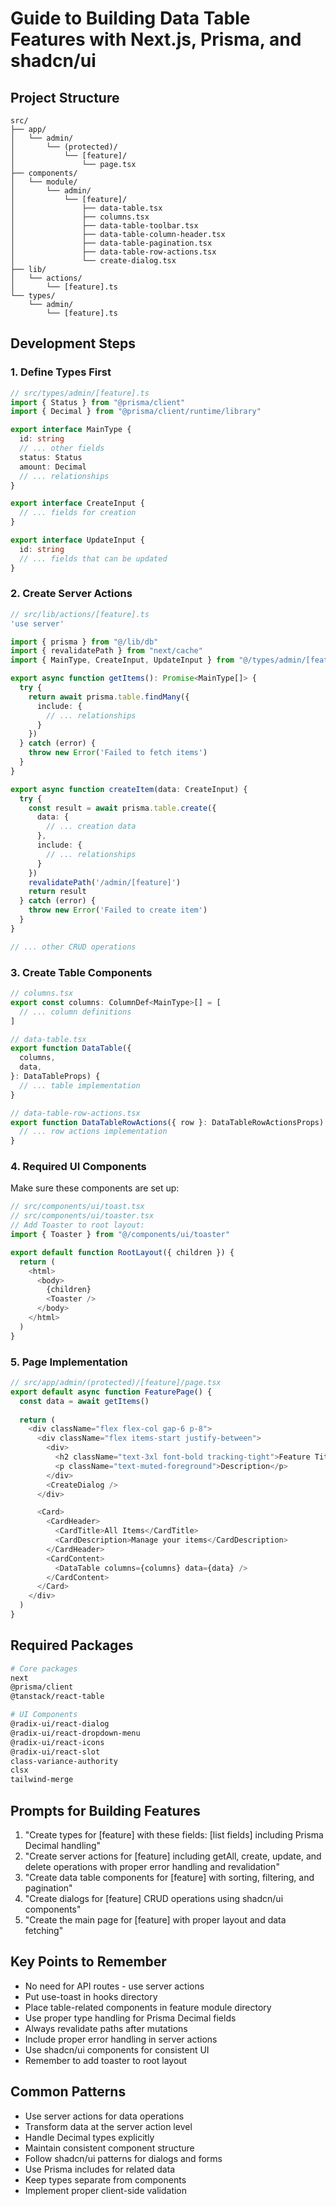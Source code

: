 # Guide to Building Data Table Features with Next.js, Prisma, and shadcn/ui

## Project Structure
```
src/
├── app/
│   └── admin/
│       └── (protected)/
│           └── [feature]/
│               └── page.tsx
├── components/
│   └── module/
│       └── admin/
│           └── [feature]/
│               ├── data-table.tsx
│               ├── columns.tsx
│               ├── data-table-toolbar.tsx
│               ├── data-table-column-header.tsx
│               ├── data-table-pagination.tsx
│               ├── data-table-row-actions.tsx
│               └── create-dialog.tsx
├── lib/
│   └── actions/
│       └── [feature].ts
└── types/
    └── admin/
        └── [feature].ts
```

## Development Steps

### 1. Define Types First
```typescript
// src/types/admin/[feature].ts
import { Status } from "@prisma/client"
import { Decimal } from "@prisma/client/runtime/library"

export interface MainType {
  id: string
  // ... other fields
  status: Status
  amount: Decimal
  // ... relationships
}

export interface CreateInput {
  // ... fields for creation
}

export interface UpdateInput {
  id: string
  // ... fields that can be updated
}
```

### 2. Create Server Actions
```typescript
// src/lib/actions/[feature].ts
'use server'

import { prisma } from "@/lib/db"
import { revalidatePath } from "next/cache"
import { MainType, CreateInput, UpdateInput } from "@/types/admin/[feature]"

export async function getItems(): Promise<MainType[]> {
  try {
    return await prisma.table.findMany({
      include: {
        // ... relationships
      }
    })
  } catch (error) {
    throw new Error('Failed to fetch items')
  }
}

export async function createItem(data: CreateInput) {
  try {
    const result = await prisma.table.create({
      data: {
        // ... creation data
      },
      include: {
        // ... relationships
      }
    })
    revalidatePath('/admin/[feature]')
    return result
  } catch (error) {
    throw new Error('Failed to create item')
  }
}

// ... other CRUD operations
```

### 3. Create Table Components
```typescript
// columns.tsx
export const columns: ColumnDef<MainType>[] = [
  // ... column definitions
]

// data-table.tsx
export function DataTable({
  columns,
  data,
}: DataTableProps) {
  // ... table implementation
}

// data-table-row-actions.tsx
export function DataTableRowActions({ row }: DataTableRowActionsProps) {
  // ... row actions implementation
}
```

### 4. Required UI Components
Make sure these components are set up:

```typescript
// src/components/ui/toast.tsx
// src/components/ui/toaster.tsx
// Add Toaster to root layout:
import { Toaster } from "@/components/ui/toaster"

export default function RootLayout({ children }) {
  return (
    <html>
      <body>
        {children}
        <Toaster />
      </body>
    </html>
  )
}
```

### 5. Page Implementation
```typescript
// src/app/admin/(protected)/[feature]/page.tsx
export default async function FeaturePage() {
  const data = await getItems()
  
  return (
    <div className="flex flex-col gap-6 p-8">
      <div className="flex items-start justify-between">
        <div>
          <h2 className="text-3xl font-bold tracking-tight">Feature Title</h2>
          <p className="text-muted-foreground">Description</p>
        </div>
        <CreateDialog />
      </div>

      <Card>
        <CardHeader>
          <CardTitle>All Items</CardTitle>
          <CardDescription>Manage your items</CardDescription>
        </CardHeader>
        <CardContent>
          <DataTable columns={columns} data={data} />
        </CardContent>
      </Card>
    </div>
  )
}
```

## Required Packages
```bash
# Core packages
next
@prisma/client
@tanstack/react-table

# UI Components
@radix-ui/react-dialog
@radix-ui/react-dropdown-menu
@radix-ui/react-icons
@radix-ui/react-slot
class-variance-authority
clsx
tailwind-merge
```

## Prompts for Building Features

1. "Create types for [feature] with these fields: [list fields] including Prisma Decimal handling"
2. "Create server actions for [feature] including getAll, create, update, and delete operations with proper error handling and revalidation"
3. "Create data table components for [feature] with sorting, filtering, and pagination"
4. "Create dialogs for [feature] CRUD operations using shadcn/ui components"
5. "Create the main page for [feature] with proper layout and data fetching"

## Key Points to Remember
- No need for API routes - use server actions
- Put use-toast in hooks directory
- Place table-related components in feature module directory
- Use proper type handling for Prisma Decimal fields
- Always revalidate paths after mutations
- Include proper error handling in server actions
- Use shadcn/ui components for consistent UI
- Remember to add toaster to root layout

## Common Patterns
- Use server actions for data operations
- Transform data at the server action level
- Handle Decimal types explicitly
- Maintain consistent component structure
- Follow shadcn/ui patterns for dialogs and forms
- Use Prisma includes for related data
- Keep types separate from components
- Implement proper client-side validation
